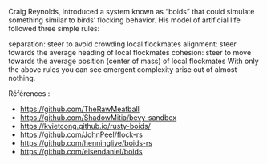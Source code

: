Craig Reynolds, introduced a system known as “boids” that could simulate something similar to birds’ flocking behavior. His model of artificial life followed three simple rules:

separation: steer to avoid crowding local flockmates
alignment: steer towards the average heading of local flockmates
cohesion: steer to move towards the average position (center of mass) of local flockmates
With only the above rules you can see emergent complexity arise out of almost nothing.

Références : 
* https://github.com/TheRawMeatball
* https://github.com/ShadowMitia/bevy-sandbox
* https://kvietcong.github.io/rusty-boids/
* https://github.com/JohnPeel/flock-rs
* https://github.com/henninglive/boids-rs
* https://github.com/eisendaniel/boids
